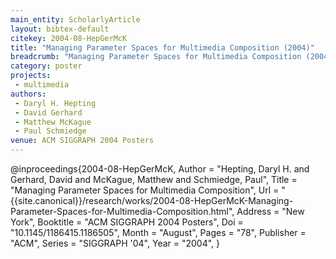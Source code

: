 ```yaml
---
main_entity: ScholarlyArticle
layout: bibtex-default
citekey: 2004-08-HepGerMcK
title: "Managing Parameter Spaces for Multimedia Composition (2004)"
breadcrumb: "Managing Parameter Spaces for Multimedia Composition (2004)"
category: poster
projects:
 - multimedia
authors:
 - Daryl H. Hepting
 - David Gerhard
 - Matthew McKague
 - Paul Schmiedge
venue: ACM SIGGRAPH 2004 Posters
---
```

@inproceedings{2004-08-HepGerMcK,
	Author =  "Hepting, Daryl H. and Gerhard, David and McKague, Matthew and Schmiedge, Paul",
	Title =  "Managing Parameter Spaces for Multimedia Composition",
	Url = \"{{site.canonical}}/research/works/2004-08-HepGerMcK-Managing-Parameter-Spaces-for-Multimedia-Composition.html\",
	Address =  "New York",
	Booktitle =  "ACM SIGGRAPH 2004 Posters",
	Doi =  "10.1145/1186415.1186505",
	Month =  "August",
	Pages =  "78",
	Publisher =  "ACM",
	Series =  "SIGGRAPH '04",
	Year =  "2004",
}
